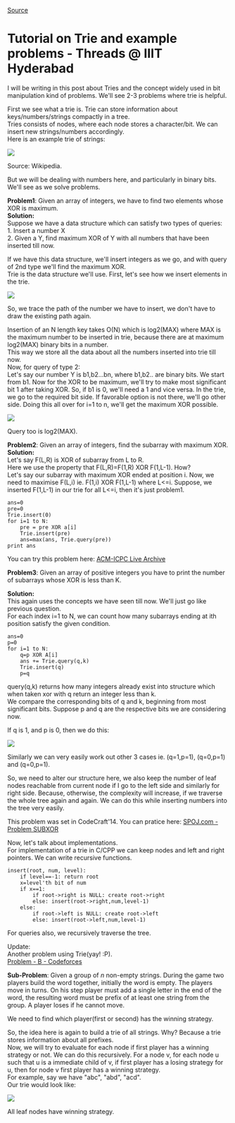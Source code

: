 
[Source](https://threads-iiith.quora.com/Tutorial-on-Trie-and-example-problems "Permalink to Tutorial on Trie and example problems - Threads @ IIIT Hyderabad")

# Tutorial on Trie and example problems - Threads @ IIIT Hyderabad

I will be writing in this post about Tries and the concept widely used in bit manipulation kind of problems. We'll see 2-3 problems where trie is helpful.

First we see what a trie is. Trie can store information about keys/numbers/strings compactly in a tree.  
Tries consists of nodes, where each node stores a character/bit. We can insert new strings/numbers accordingly.  
Here is an example trie of strings:

![][1]

  
Source: Wikipedia.

But we will be dealing with numbers here, and particularly in binary bits. We'll see as we solve problems.

**Problem1**: Given an array of integers, we have to find two elements whose XOR is maximum.  
**Solution:**  
Suppose we have a data structure which can satisfy two types of queries:  
1\. Insert a number X  
2\. Given a Y, find maximum XOR of Y with all numbers that have been inserted till now.

If we have this data structure, we'll insert integers as we go, and with query of 2nd type we'll find the maximum XOR.  
Trie is the data structure we'll use. First, let's see how we insert elements in the trie.

![][2]

  
So, we trace the path of the number we have to insert, we don't have to draw the existing path again.

Insertion of an N length key takes O(N) which is log2(MAX) where MAX is the maximum number to be inserted in trie, because there are at maximum log2(MAX) binary bits in a number.  
This way we store all the data about all the numbers inserted into trie till now.  
Now, for query of type 2:  
Let's say our number Y is b1,b2...bn, where b1,b2.. are binary bits. We start from b1. Now for the XOR to be maximum, we'll try to make most significant bit 1 after taking XOR. So, if b1 is 0, we'll need a 1 and vice versa. In the trie, we go to the required bit side. If favorable option is not there, we'll go other side. Doing this all over for i=1 to n, we'll get the maximum XOR possible.

![][3]

Query too is log2(MAX).

**Problem2**: Given an array of integers, find the subarray with maximum XOR.  
**Solution:**  
Let's say F(L,R) is XOR of subarray from L to R.  
Here we use the property that F(L,R)=F(1,R) XOR F(1,L-1). How?  
Let's say our subarray with maximum XOR ended at position i. Now, we need to maximise F(L,i) ie. F(1,i) XOR F(1,L-1) where L<=i. Suppose, we inserted F(1,L-1) in our trie for all L<=i, then it's just problem1.
    
    
    ans=0
    pre=0
    Trie.insert(0)
    for i=1 to N:
        pre = pre XOR a[i]
        Trie.insert(pre)
        ans=max(ans, Trie.query(pre))
    print ans
    

You can try this problem here: [ACM-ICPC Live Archive][4]

**Problem3**: Given an array of positive integers you have to print the number of subarrays whose XOR is less than K.

**Solution:**  
This again uses the concepts we have seen till now. We'll just go like previous question.  
For each index i=1 to N, we can count how many subarrays ending at ith position satisfy the given condition.  

    
    
    ans=0
    p=0
    for i=1 to N:
        q=p XOR A[i]
        ans += Trie.query(q,k)
        Trie.insert(q)
        p=q
    

  
query(q,k) returns how many integers already exist into structure which when taken xor with q return an integer less than k.  
We compare the corresponding bits of q and k, beginning from most significant bits. Suppose p and q are the respective bits we are considering now.

If q is 1, and p is 0, then we do this:  

![][5]

Similarly we can very easily work out other 3 cases ie. (q=1,p=1), (q=0,p=1) and (q=0,p=1).

So, we need to alter our structure here, we also keep the number of leaf nodes reachable from current node if I go to the left side and similarly for right side. Because, otherwise, the complexity will increase, if we traverse the whole tree again and again. We can do this while inserting numbers into the tree very easily.

This problem was set in CodeCraft'14. You can pratice here: [SPOJ.com - Problem SUBXOR][6]

Now, let's talk about implementations.  
For implementation of a trie in C/CPP we can keep nodes and left and right pointers. We can write recursive functions.  

    
    
    insert(root, num, level):
        if level==-1: return root
        x=level'th bit of num
        if x==1:
            if root->right is NULL: create root->right
            else: insert(root->right,num,level-1)
        else:
            if root->left is NULL: create root->left
            else: insert(root->left,num,level-1)
    

  
For queries also, we recursively traverse the tree.

Update:  
Another problem using Trie(yay! :P).  
[Problem - B - Codeforces][7]

**Sub-Problem**: Given a group of _n_ non-empty strings. During the game two players build the word together, initially the word is empty. The players move in turns. On his step player must add a single letter in the end of the word, the resulting word must be prefix of at least one string from the group. A player loses if he cannot move.

We need to find which player(first or second) has the winning strategy.

So, the idea here is again to build a trie of all strings. Why? Because a trie stores information about all prefixes.  
Now, we will try to evaluate for each node if first player has a winning strategy or not.  We can do this recursively. For a node v, for each node u such that u is a immediate child of v, if first player has a losing strategy for u, then for node v first player has a winning strategy.  
For example, say we have "abc", "abd", "acd".  
Our trie would look like:  

![][8]

  
All leaf nodes have winning strategy.

[1]: https://qph.fs.quoracdn.net/main-qimg-aea28d9cd34aaf2d5783f4cd04e5abbd
[2]: https://qph.fs.quoracdn.net/main-qimg-388217a1992f1b2aac51e9917aa76d9c
[3]: https://qph.fs.quoracdn.net/main-qimg-e5d624e2cd693d713840a30ca9aaa461
[4]: https://icpcarchive.ecs.baylor.edu/index.php?Itemid=8&category=345&option=com_onlinejudge&page=show_problem&problem=2683
[5]: https://qph.fs.quoracdn.net/main-qimg-f24ea5ecf11805e7bcd82a48bb9cad25
[6]: http://www.spoj.com/problems/SUBXOR
[7]: http://codeforces.com/contest/455/problem/B
[8]: https://qph.fs.quoracdn.net/main-qimg-f81def67dffcc9e95306d65b27daa2f7-c

  
